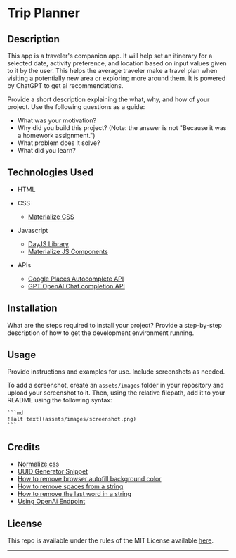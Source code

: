 <!-- # butterfly-samurais

## Credits

<https://www.w3resource.com/javascript-exercises/javascript-math-exercise-23.php>

[How to remove browser autofill background color](https://stackoverflow.com/questions/2781549/removing-input-background-colour-for-chrome-autocomplete)
[How to remove spaces from a string](https://stackoverflow.com/questions/5963182/how-to-remove-spaces-from-a-string-using-javascript)
[How to remove the last word in a string](https://stackoverflow.com/questions/9323182/how-to-remove-the-last-word-in-a-string-using-javascript#:~:text=Use%3A,substring(0%2C%20lastIndex)%3B) -->

# Trip Planner

## Description

This app is a traveler's companion app. It will help set an itinerary for a selected date, activity preference, and location based on input values given to it by the user. This helps the average traveler make a travel plan when visiting a potentially new area or exploring more around them. It is powered by ChatGPT to get ai recommendations.

Provide a short description explaining the what, why, and how of your project. Use the following questions as a guide:

- What was your motivation?
- Why did you build this project? (Note: the answer is not "Because it was a homework assignment.")
- What problem does it solve?
- What did you learn?

## Technologies Used

- HTML

- CSS

  - [Materialize CSS](https://materializecss.com/)

- Javascript

  - [DayJS Library](https://day.js.org/en/)
  - [Materialize JS Components](https://materializecss.com/modals.html)

- APIs

  - [Google Places Autocomplete API](https://developers.google.com/maps/documentation/places/web-service/autocomplete)
  - [GPT OpenAI Chat completion API](https://platform.openai.com/docs/guides/gpt)

## Installation

What are the steps required to install your project? Provide a step-by-step description of how to get the development environment running.

## Usage

Provide instructions and examples for use. Include screenshots as needed.

To add a screenshot, create an `assets/images` folder in your repository and upload your screenshot to it. Then, using the relative filepath, add it to your README using the following syntax:

    ```md
    ![alt text](assets/images/screenshot.png)
    ```

## Credits

- [Normalize.css](https://necolas.github.io/normalize.css/)
- [UUID Generator Snippet](https://www.w3resource.com/javascript-exercises/javascript-math-exercise-23.php)
- [How to remove browser autofill background color](https://stackoverflow.com/questions/2781549/removing-input-background-colour-for-chrome-autocomplete)
- [How to remove spaces from a string](https://stackoverflow.com/questions/5963182/how-to-remove-spaces-from-a-string-using-javascript)
- [How to remove the last word in a string](<https://stackoverflow.com/questions/9323182/how-to-remove-the-last-word-in-a-string-using-javascript#:~:text=Use%3A,substring(0%2C%20lastIndex)%3B>)
- [Using OpenAi Endpoint](https://platform.openai.com/docs/api-reference/chat/create)

## License

This repo is available under the rules of the MIT License available [here](./LICENSE).

---
